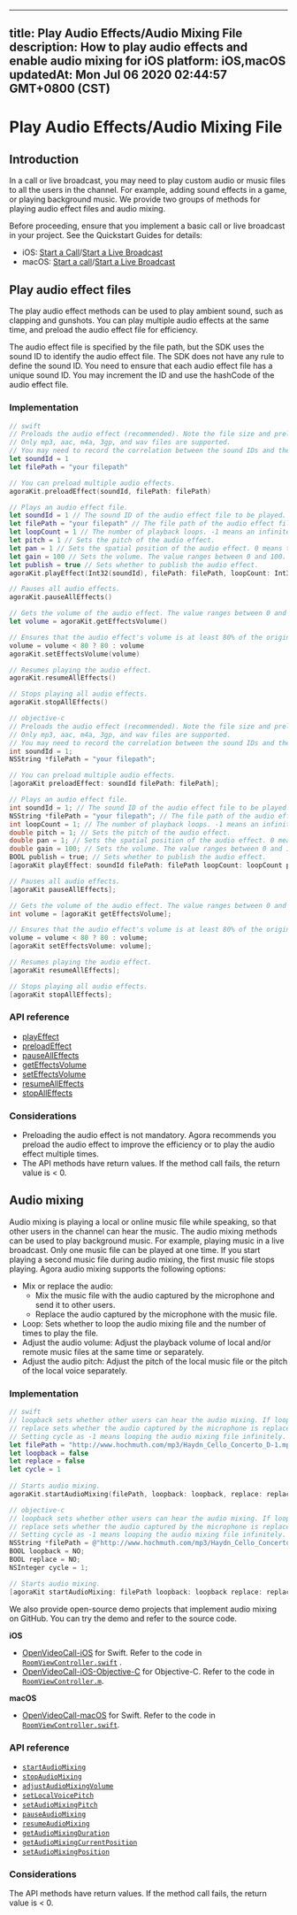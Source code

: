 
---
title: Play Audio Effects/Audio Mixing File
description: How to play audio effects and enable audio mixing for iOS
platform: iOS,macOS
updatedAt: Mon Jul 06 2020 02:44:57 GMT+0800 (CST)
---
# Play Audio Effects/Audio Mixing File
## Introduction
In a call or live broadcast, you may need to play custom audio or music files to all the users in the channel. For example, adding sound effects in a game, or playing background music. We provide two groups of methods for playing audio effect files and audio mixing.

Before proceeding, ensure that you implement a basic call or live broadcast in your project. See the Quickstart Guides for details:

- iOS: [Start a Call](../../en/Interactive%20Broadcast/start_call_ios.md)/[Start a Live Broadcast](../../en/Interactive%20Broadcast/start_live_ios.md)
- macOS: [Start a call](../../en/Interactive%20Broadcast/start_call_mac.md)/[Start a Live Broadcast](../../en/Interactive%20Broadcast/start_live_mac.md)

## Play audio effect files

The play audio effect methods can be used to play ambient sound, such as clapping and gunshots. You can play multiple audio effects at the same time, and preload the audio effect file for efficiency.

The audio effect file is specified by the file path, but the SDK uses the sound ID to identify the audio effect file. The SDK does not have any rule to define the sound ID. You need to ensure that each audio effect file has a unique sound ID. You may increment the ID and use the hashCode of the audio effect file.

### Implementation

```swift
// swift
// Preloads the audio effect (recommended). Note the file size and preload the file before joining the channel.
// Only mp3, aac, m4a, 3gp, and wav files are supported.
// You may need to record the correlation between the sound IDs and the file paths.
let soundId = 1
let filePath = "your filepath"

// You can preload multiple audio effects.
agoraKit.preloadEffect(soundId, filePath: filePath)

// Plays an audio effect file.
let soundId = 1 // The sound ID of the audio effect file to be played.
let filePath = "your filepath" // The file path of the audio effect file.
let loopCount = 1 // The number of playback loops. -1 means an infinite loop.
let pitch = 1 // Sets the pitch of the audio effect.
let pan = 1 // Sets the spatial position of the audio effect. 0 means the effect shows ahead.
let gain = 100 // Sets the volume. The value ranges between 0 and 100. 100 is the original volume.
let publish = true // Sets whether to publish the audio effect.
agoraKit.playEffect(Int32(soundId), filePath: filePath, loopCount: Int32(loopCount), pitch: pitch, pan: pan, gain: gain, publish: publish)

// Pauses all audio effects.
agoraKit.pauseAllEffects()

// Gets the volume of the audio effect. The value ranges between 0 and 100.
let volume = agoraKit.getEffectsVolume()

// Ensures that the audio effect's volume is at least 80% of the original volume.
volume = volume < 80 ? 80 : volume
agoraKit.setEffectsVolume(volume)

// Resumes playing the audio effect.
agoraKit.resumeAllEffects()

// Stops playing all audio effects.
agoraKit.stopAllEffects()
```

```objective-c
// objective-c
// Preloads the audio effect (recommended). Note the file size and preload the file before joining the channel.
// Only mp3, aac, m4a, 3gp, and wav files are supported.
// You may need to record the correlation between the sound IDs and the file paths.
int soundId = 1;
NSString *filePath = "your filepath";

// You can preload multiple audio effects.
[agoraKit preloadEffect: soundId filePath: filePath];

// Plays an audio effect file.
int soundId = 1; // The sound ID of the audio effect file to be played.
NSString *filePath = "your filepath"; // The file path of the audio effect file.
int loopCount = 1; // The number of playback loops. -1 means an infinite loop.
double pitch = 1; // Sets the pitch of the audio effect.
double pan = 1; // Sets the spatial position of the audio effect. 0 means the effect shows ahead.
double gain = 100; // Sets the volume. The value ranges between 0 and 100. 100 is the original volume.
BOOL publish = true; // Sets whether to publish the audio effect.
[agoraKit playEffect: soundId filePath: filePath loopCount: loopCount pitch: pitch pan: pan gain: gain publish: publish];

// Pauses all audio effects.
[agoraKit pauseAllEffects];

// Gets the volume of the audio effect. The value ranges between 0 and 100.
int volume = [agoraKit getEffectsVolume];

// Ensures that the audio effect's volume is at least 80% of the original volume.
volume = volume < 80 ? 80 : volume;
[agoraKit setEffectsVolume: volume];

// Resumes playing the audio effect.
[agoraKit resumeAllEffects];

// Stops playing all audio effects.
[agoraKit stopAllEffects];
```

### API reference

- [playEffect](https://docs.agora.io/en/Interactive%20Broadcast/API%20Reference/oc/Classes/AgoraRtcEngineKit.html#//api/name/playEffect:filePath:loopCount:pitch:pan:gain:)
- [preloadEffect](https://docs.agora.io/en/Interactive%20Broadcast/API%20Reference/oc/Classes/AgoraRtcEngineKit.html#//api/name/preloadEffect:filePath:)
- [pauseAllEffects](https://docs.agora.io/en/Interactive%20Broadcast/API%20Reference/oc/Classes/AgoraRtcEngineKit.html#//api/name/pauseAllEffects)
- [getEffectsVolume](https://docs.agora.io/en/Interactive%20Broadcast/API%20Reference/oc/Classes/AgoraRtcEngineKit.html#//api/name/getEffectsVolume)
- [setEffectsVolume](https://docs.agora.io/en/Interactive%20Broadcast/API%20Reference/oc/Classes/AgoraRtcEngineKit.html#//api/name/setEffectsVolume:)
- [resumeAllEffects](https://docs.agora.io/en/Interactive%20Broadcast/API%20Reference/oc/Classes/AgoraRtcEngineKit.html#//api/name/resumeAllEffects)
- [stopAllEffects](https://docs.agora.io/en/Interactive%20Broadcast/API%20Reference/oc/Classes/AgoraRtcEngineKit.html#//api/name/stopAllEffects)

### Considerations

- Preloading the audio effect is not mandatory. Agora recommends you preload the audio effect to improve the efficiency or to play the audio effect multiple times.
- The API methods have return values. If the method call fails, the return value is < 0.

## Audio mixing

Audio mixing is playing a local or online music file while speaking, so that other users in the channel can hear the music. The audio mixing methods can be used to play background music. For example, playing music in a live broadcast. Only one music file can be played at one time. If you start playing a second music file during audio mixing, the first music file stops playing.
Agora audio mixing supports the following options:

- Mix or replace the audio: 
	- Mix the music file with the audio captured by the microphone and send it to other users.
	- Replace the audio captured by the microphone with the music file.
- Loop: Sets whether to loop the audio mixing file and the number of times to play the file.
- Adjust the audio volume: Adjust the playback volume of local and/or remote music files at the same time or separately.
- Adjust the audio pitch: Adjust the pitch of the local music file or the pitch of the local voice separately.


### Implementation

```swift
// swift
// loopback sets whether other users can hear the audio mixing. If loopback is set as true, only the local user can hear the audio mixing.
// replace sets whether the audio captured by the microphone is replaced by the audio mixing file. 
// Setting cycle as -1 means looping the audio mixing file infinitely. Setting cycle as a positive integer means the number of times to play the file.
let filePath = "http://www.hochmuth.com/mp3/Haydn_Cello_Concerto_D-1.mp3"
let loopback = false
let replace = false 
let cycle = 1 
  
// Starts audio mixing.
agoraKit.startAudioMixing(filePath, loopback: loopback, replace: replace, cycle: cycle)
```

```objective-c
// objective-c
// loopback sets whether other users can hear the audio mixing. If loopback is set as YES, only the local user can hear the audio mixing.
// replace sets whether the audio captured by the microphone is replaced by the audio mixing file. 
// Setting cycle as -1 means looping the audio mixing file infinitely. Setting cycle as a positive integer means the number of times to play the file.
NSString *filePath = @"http://www.hochmuth.com/mp3/Haydn_Cello_Concerto_D-1.mp3";
BOOL loopback = NO;
BOOL replace = NO;
NSInteger cycle = 1;

// Starts audio mixing.
[agoraKit startAudioMixing: filePath loopback: loopback replace: replace cycle: cycle];
```

We also provide open-source demo projects that implement audio mixing on GitHub. You can try the demo and refer to the source code.

**iOS**

- [OpenVideoCall-iOS](https://github.com/AgoraIO/Basic-Video-Call/tree/master/Group-Video/OpenVideoCall-iOS) for Swift. Refer to the code in [`RoomViewController.swift`](https://github.com/AgoraIO/Basic-Video-Call/blob/master/Group-Video/OpenVideoCall-iOS/OpenVideoCall/RoomViewController.swift#L45) .
- [OpenVideoCall-iOS-Objective-C](https://github.com/AgoraIO/Basic-Video-Call/tree/master/Group-Video/OpenVideoCall-iOS-Objective-C) for Objective-C. Refer to the code in [`RoomViewController.m`](https://github.com/AgoraIO/Basic-Video-Call/blob/master/Group-Video/OpenVideoCall-iOS-Objective-C/OpenVideoCall/RoomViewController.m#L60).

**macOS**

- [OpenVideoCall-macOS](https://github.com/AgoraIO/Basic-Video-Call/tree/master/Group-Video/OpenVideoCall-macOS) for Swift. Refer to the code in [`RoomViewController.swift`](https://github.com/AgoraIO/Basic-Video-Call/blob/master/Group-Video/OpenVideoCall-macOS/OpenVideoCall/RoomViewController.swift#L232).

### API reference

- [`startAudioMixing`](https://docs.agora.io/en/Interactive%20Broadcast/API%20Reference/oc/Classes/AgoraRtcEngineKit.html#//api/name/startAudioMixing:loopback:replace:cycle:)
- [`stopAudioMixing`](https://docs.agora.io/en/Interactive%20Broadcast/API%20Reference/oc/Classes/AgoraRtcEngineKit.html#//api/name/stopAudioMixing)
- [`adjustAudioMixingVolume`](https://docs.agora.io/en/Interactive%20Broadcast/API%20Reference/oc/Classes/AgoraRtcEngineKit.html#//api/name/adjustAudioMixingVolume:)
- [`setLocalVoicePitch`](https://docs.agora.io/en/Interactive%20Broadcast/API%20Reference/oc/Classes/AgoraRtcEngineKit.html#//api/name/setLocalVoicePitch:)
- [`setAudioMixingPitch`](https://docs.agora.io/en/Interactive%20Broadcast/API%20Reference/oc/Classes/AgoraRtcEngineKit.html#//api/name/setAudioMixingPitch:)
- [`pauseAudioMixing`](https://docs.agora.io/en/Interactive%20Broadcast/API%20Reference/oc/Classes/AgoraRtcEngineKit.html#//api/name/pauseAudioMixing)
- [`resumeAudioMixing`](https://docs.agora.io/en/Interactive%20Broadcast/API%20Reference/oc/Classes/AgoraRtcEngineKit.html#//api/name/resumeAudioMixing)
- [`getAudioMixingDuration`](https://docs.agora.io/en/Interactive%20Broadcast/API%20Reference/oc/Classes/AgoraRtcEngineKit.html#//api/name/getAudioMixingDuration)
- [`getAudioMixingCurrentPosition`](https://docs.agora.io/en/Interactive%20Broadcast/API%20Reference/oc/Classes/AgoraRtcEngineKit.html#//api/name/getAudioMixingCurrentPosition)
- [`setAudioMixingPosition`](https://docs.agora.io/en/Interactive%20Broadcast/API%20Reference/oc/Classes/AgoraRtcEngineKit.html#//api/name/setAudioMixingPosition:)

### Considerations

The API methods have return values. If the method call fails, the return value is < 0.
